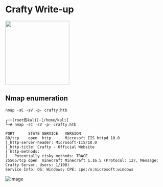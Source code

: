 # Crafty Write-up

<img src="https://labs.hackthebox.com/storage/avatars/c01c8813bfc7795ae0717bbee7b407d1.png" width="200" height="200">

## Nmap enumeration

`nmap -sC -sV -p- crafty.htb`

    ┌──(root㉿kali)-[/home/kali]
    └─# nmap -sC -sV -p- crafty.htb      
    
    PORT      STATE SERVICE   VERSION
    80/tcp    open  http      Microsoft IIS httpd 10.0
    |_http-server-header: Microsoft-IIS/10.0
    |_http-title: Crafty - Official Website
    | http-methods: 
    |_  Potentially risky methods: TRACE
    25565/tcp open  minecraft Minecraft 1.16.5 (Protocol: 127, Message: Crafty Server, Users: 1/100)
    Service Info: OS: Windows; CPE: cpe:/o:microsoft:windows

![image](https://github.com/zer00d4y/writeups/assets/128820441/bc60baa0-a1e2-40ef-b3c7-5fbd03a921e9)


